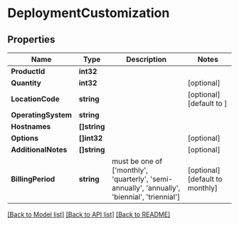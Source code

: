 # DeploymentCustomization

## Properties

Name | Type | Description | Notes
------------ | ------------- | ------------- | -------------
**ProductId** | **int32** |  | 
**Quantity** | **int32** |  | [optional] 
**LocationCode** | **string** |  | [optional] [default to ]
**OperatingSystem** | **string** |  | 
**Hostnames** | **[]string** |  | 
**Options** | **[]int32** |  | [optional] 
**AdditionalNotes** | **[]string** |  | [optional] 
**BillingPeriod** | **string** | must be one of [&#39;monthly&#39;, &#39;quarterly&#39;, &#39;semi-annually&#39;, &#39;annually&#39;, &#39;biennial&#39;, &#39;triennial&#39;] | [optional] [default to monthly]

[[Back to Model list]](../README.md#documentation-for-models) [[Back to API list]](../README.md#documentation-for-api-endpoints) [[Back to README]](../README.md)


